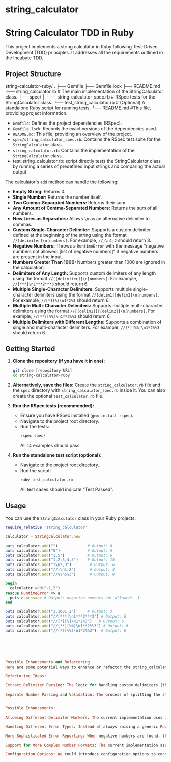 # string_calculator

# String Calculator TDD  in Ruby

This project implements a string calculator in Ruby following Test-Driven Development (TDD) principles. It addresses all the requirements outlined in the Incubyte TDD.

## Project Structure



string-calculator-ruby/
.
├── Gemfile
├── Gemfile.lock
├── README.md
├── string_calculator.rb              # The main implementation of the StringCalculator class.
├── spec/
│   └── string_calculator_spec.rb     # RSpec tests for the StringCalculator class.
└── test_string_calculator.rb        # (Optional) A standalone Ruby script for running tests.
└── README.md                         #This file, providing project information.

* `Gemfile`: Defines the project dependencies (RSpec).
* `Gemfile.lock`: Records the exact versions of the dependencies used.
* `README.md`: This file, providing an overview of the project.
* `spec/string_calculator_spec.rb`: Contains the RSpec test suite for the `StringCalculator` class.
* `string_calculator.rb`: Contains the implementation of the `StringCalculator` class.
* test_string_calculator.rb: script directly tests the StringCalculator class by running a series of predefined input strings and comparing the actual output 

The calculator's `add` method can handle the following:

* **Empty String:** Returns 0.
* **Single Number:** Returns the number itself.
* **Two Comma-Separated Numbers:** Returns their sum.
* **Any Amount of Comma-Separated Numbers:** Returns the sum of all numbers.
* **New Lines as Separators:** Allows `\n` as an alternative delimiter to commas.
* **Custom Single-Character Delimiter:** Supports a custom delimiter defined at the beginning of the string using the format `//[delimiter]\n[numbers]`. For example, `//;\n1;2` should return 3.
* **Negative Numbers:** Throws a `RuntimeError` with the message "negative numbers not allowed: \[list of negative numbers]" if negative numbers are present in the input.
* **Numbers Greater Than 1000:** Numbers greater than 1000 are ignored in the calculation.
* **Delimiters of Any Length:** Supports custom delimiters of any length using the format `//[[delimiter]]\n[numbers]`. For example, `//[***]\n1***2***3` should return 6.
* **Multiple Single-Character Delimiters:** Supports multiple single-character delimiters using the format `//[delim1][delim2]\n[numbers]`. For example, `//[*][%]\n1*2%3` should return 6.
* **Multiple Multi-Character Delimiters:** Supports multiple multi-character delimiters using the format `//[[delim1]][[delim2]]\n[numbers]`. For example, `//[**][%%]\n1**2%%3` should return 6.
* **Multiple Delimiters with Different Lengths:** Supports a combination of single and multi-character delimiters. For example, `//[*][%%]\n1*2%%3` should return 6.

## Getting Started

1.  **Clone the repository (if you have it in one):**
    ```bash
    git clone [repository URL]
    cd string-calculator-ruby
    ```

2.  **Alternatively, save the files:**
    Create the `string_calculator.rb` file and the `spec` directory with `string_calculator_spec.rb` inside it. You can also create the optional `test_calculator.rb` file.

3.  **Run the RSpec tests (recommended):**
    * Ensure you have RSpec installed (`gem install rspec`).
    * Navigate to the project root directory.
    * Run the tests:
        ```bash
        rspec spec/
        ```
        All 14 examples should pass.

4.  **Run the standalone test script (optional):**
    * Navigate to the project root directory.
    * Run the script:
        ```bash
        ruby test_calculator.rb
        ```
        All test cases should indicate "Test Passed".

## Usage

You can use the `StringCalculator` class in your Ruby projects:

```ruby
require_relative 'string_calculator'

calculator = StringCalculator.new

puts calculator.add("")             # Output: 0
puts calculator.add("5")            # Output: 5
puts calculator.add("1,5")          # Output: 6
puts calculator.add("1,2,3,4,5")    # Output: 15
puts calculator.add("1\n2,3")        # Output: 6
puts calculator.add("//;\n1;2")      # Output: 3
puts calculator.add("//%\n5%3")      # Output: 8

begin
  calculator.add("-1,2")
rescue RuntimeError => e
  puts e.message # Output: negative numbers not allowed: -1
end

puts calculator.add("1,1001,2")     # Output: 3
puts calculator.add("//[***]\n1***2***3") # Output: 6
puts calculator.add("//[*][%]\n1*2%3")   # Output: 6
puts calculator.add("//[**][%%]\n1**2%%3") # Output: 6
puts calculator.add("//[*][%%]\n1*2%%3")  # Output: 6






Possible Enhancements and Refactoring
Here are some potential ways to enhance or refactor the string_calculator.rb code:

Refactoring Ideas:

Extract Delimiter Parsing: The logic for handling custom delimiters (the if numbers.start_with?("//") block) could be extracted into a private helper method to improve the readability and maintainability of the add method. This has already been explored in the code and is a recommended refactoring.

Separate Number Parsing and Validation: The process of splitting the string into numbers, converting them to integers, and filtering those greater than 1000 could be moved into its own private method. This further separates concerns within the class.


Possible Enhancements:

Allowing Different Delimiter Markers: The current implementation uses // to indicate a custom delimiter. We could potentially allow other markers or more complex delimiter specifications.

Handling Different Error Types: Instead of always raising a generic RuntimeError for negative numbers, we could create a custom exception class specifically for this scenario.

More Sophisticated Error Reporting: When negative numbers are found, the error message could include the indices or positions of the negative numbers in the input string.

Support for More Complex Number Formats: The current implementation assumes simple integer numbers. We could potentially extend it to handle floating-point numbers or other formats.

Configuration Options: We could introduce configuration options to control whether negative numbers should throw errors or be ignored, or to specify default delimiters.